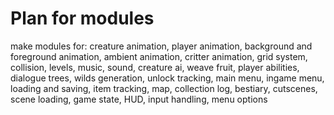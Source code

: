 # Plan for modules
make modules for:
creature animation, player animation, background and foreground animation, ambient animation, critter animation, grid system, collision, levels, music, sound, creature ai, weave fruit, player abilities, dialogue trees, wilds generation, unlock tracking, main menu, ingame menu, loading and saving, item tracking, map, collection log, bestiary, cutscenes, scene loading, game state, HUD, input handling, menu options
